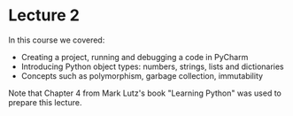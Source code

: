 # Lecture 2
In this course we covered:
- Creating a project, running and debugging a code in PyCharm
- Introducing Python object types: numbers, strings, lists and dictionaries
- Concepts such as polymorphism, garbage collection, immutability

Note that Chapter 4 from Mark Lutz's book "Learning Python" was used to prepare this lecture.
